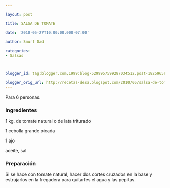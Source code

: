 ```yaml
---

layout: post

title: SALSA DE TOMATE

date: '2010-05-27T10:00:00.000-07:00'

author: Smurf Dad

categories:
- Salsas



blogger_id: tag:blogger.com,1999:blog-5299957599287034512.post-1825965838593284868

blogger_orig_url: http://recetas-desa.blogspot.com/2010/05/salsa-de-tomate.html
---
```


Para 6 personas.

<h3>Ingredientes</h3>

1 kg. de tomate natural o de lata triturado

1 cebolla grande picada

1 ajo

aceite, sal

<h3>Preparación</h3>

Si se hace con tomate natural, hacer dos cortes cruzados en la base y estrujarlos en la fregadera para quitarles el agua y las pepitas.

